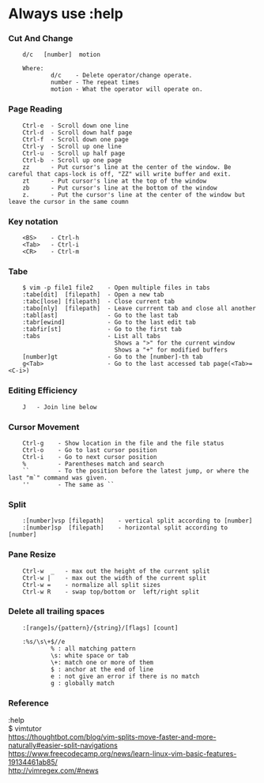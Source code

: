 # Always use :help

### Cut And Change

        d/c   [number]  motion

        Where:
                d/c    - Delete operator/change operate.
                number - The repeat times
                motion - What the operator will operate on.

### Page Reading

        Ctrl-e  - Scroll down one line
        Ctrl-d  - Scroll down half page
        Ctrl-f  - Scroll down one page
        Ctrl-y  - Scroll up one line
        Ctrl-u  - Scroll up half page
        Ctrl-b  - Scroll up one page
        zz      - Put cursor's line at the center of the window. Be careful that caps-lock is off, "ZZ" will write buffer and exit.
        zt      - Put cursor's line at the top of the window
        zb      - Put cursor's line at the bottom of the window
        z.      - Put the cursor's line at the center of the window but leave the cursor in the same coumn 

### Key notation

        <BS>    - Ctrl-h
        <Tab>   - Ctrl-i
        <CR>    - Ctrl-m

### Tabe

        $ vim -p file1 file2    - Open multiple files in tabs
        :tabe[dit]  [filepath]  - Open a new tab
        :tabc[lose] [filepath]  - Close current tab
        :tabo[nly]  [filepath]  - Leave currrent tab and close all another
        :tabl[ast]              - Go to the last tab
        :tabr[ewind]            - Go to the last edit tab
        :tabfir[st]             - Go to the first tab
        :tabs                   - List all tabs
                                  Shows a ">" for the current window
                                  Shows a "+" for modified buffers
        [number]gt              - Go to the [number]-th tab
        g<Tab>                  - Go to the last accessed tab page(<Tab>=<C-i>)


### Editing Efficiency

        J   - Join line below

### Cursor Movement

        Ctrl-g    - Show location in the file and the file status
        Ctrl-o    - Go to last cursor position
        Ctrl-i    - Go to next cursor position
        %         - Parentheses match and search
        ``        - To the position before the latest jump, or where the last "m`" command was given.
        ''        - The same as ``

### Split

        :[number]vsp [filepath]    - vertical split according to [number]
        :[number]sp  [filepath]    - horizontal split according to [number]

### Pane Resize

        Ctrl-w  _   - max out the height of the current split
        Ctrl-w |    - max out the width of the current split
        Ctrl-w =    - normalize all split sizes
        Ctrl-w R    - swap top/bottom or  left/right split

### Delete all trailing spaces

        :[range]s/{pattern}/{string}/[flags] [count]

        :%s/\s\+$//e
                % : all matching pattern
                \s: white space or tab
                \+: match one or more of them
                $ : anchor at the end of line
                e : not give an error if there is no match
                g : globally match

### Reference

:help  
$ vimtutor  
<https://thoughtbot.com/blog/vim-splits-move-faster-and-more-naturally#easier-split-navigations>  
<https://www.freecodecamp.org/news/learn-linux-vim-basic-features-19134461ab85/>  
<http://vimregex.com/#news>
